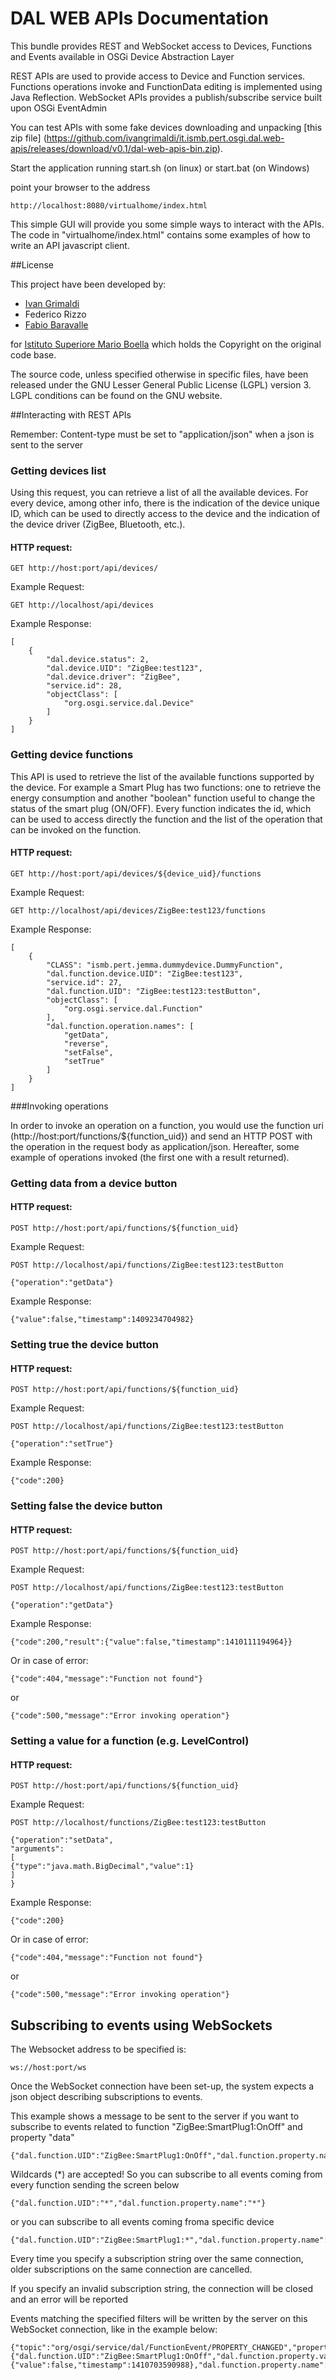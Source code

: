 # DAL WEB APIs Documentation

This bundle provides REST and WebSocket access to Devices, Functions and Events available in OSGi Device Abstraction Layer

REST APIs are used to provide access to Device and Function services. Functions operations invoke and FunctionData editing is implemented using Java Reflection. 
WebSocket APIs provides a publish/subscribe service built upon OSGi EventAdmin 

You can test APIs with some fake devices downloading and unpacking [this zip file] (https://github.com/ivangrimaldi/it.ismb.pert.osgi.dal.web-apis/releases/download/v0.1/dal-web-apis-bin.zip).

Start the application running start.sh (on linux) or start.bat (on Windows)

point your browser to the address

	http://localhost:8080/virtualhome/index.html
	
This simple GUI will provide you some simple ways to interact with the APIs.
The code in "virtualhome/index.html" contains some examples of how to write an API javascript client.

##License

This project have been developed by:
 
* [Ivan Grimaldi](https://github.com/ivangrimaldi)
* Federico Rizzo
* [Fabio Baravalle](https://github.com/Tinwor)

for [Istituto Superiore Mario Boella](http://www.ismb.it/) which holds the Copyright on the original code base.

The source code, unless specified otherwise in specific files, have been released under the GNU Lesser General Public License (LGPL) version 3.
LGPL conditions can be found on the GNU website.

##Interacting with REST APIs

Remember: Content-type must be set to "application/json" when a json is sent to the server 

### Getting devices list

Using this request, you can retrieve a list of all the available devices.
For every device, among other info, there is the indication of the device unique ID, which
can be used to directly access to the device and the indication of the device driver (ZigBee, Bluetooth, etc.).


#### HTTP request:
```
GET http://host:port/api/devices/
```
Example Request:
```
GET http://localhost/api/devices
```
Example Response:
```
[
    {
        "dal.device.status": 2,
        "dal.device.UID": "ZigBee:test123",
        "dal.device.driver": "ZigBee",
        "service.id": 28,
        "objectClass": [
            "org.osgi.service.dal.Device"
        ]
    }
]
```


### Getting device functions

This API is used to retrieve the list of the available functions supported by the device. For
example a Smart Plug has two functions: one to retrieve the energy consumption and another 
"boolean" function useful to change the status of the smart plug (ON/OFF). Every function
indicates the id, which can be used to access directly the function and the list of the operation
that can be invoked on the function.

#### HTTP request:
```
GET http://host:port/api/devices/${device_uid}/functions
```
Example Request:
```
GET http://localhost/api/devices/ZigBee:test123/functions
```
Example Response:
```
[
    {
        "CLASS": "ismb.pert.jemma.dummydevice.DummyFunction",
        "dal.function.device.UID": "ZigBee:test123",
        "service.id": 27,
        "dal.function.UID": "ZigBee:test123:testButton",
        "objectClass": [
            "org.osgi.service.dal.Function"
        ],
        "dal.function.operation.names": [
            "getData",
            "reverse",
            "setFalse",
            "setTrue"
        ]
    }
]
```

###Invoking operations

In order to invoke an operation on a function, you would use the function uri (http://host:port/functions/${function_uid}) and send an HTTP POST with the operation in the request body as application/json.
Hereafter, some example of operations invoked (the first one with a result returned).

### Getting data from a device button
#### HTTP request:
```
POST http://host:port/api/functions/${function_uid}
```
Example Request:
```
POST http://localhost/api/functions/ZigBee:test123:testButton

{"operation":"getData"}

```
Example Response:
```
{"value":false,"timestamp":1409234704982}
```

### Setting true the device button
#### HTTP request:
```
POST http://host:port/api/functions/${function_uid}
```
Example Request:
```
POST http://localhost/api/functions/ZigBee:test123:testButton

{"operation":"setTrue"}

```
Example Response:
```
{"code":200}
```




### Setting false the device button
#### HTTP request:
```
POST http://host:port/api/functions/${function_uid}
```
Example Request:
```
POST http://localhost/api/functions/ZigBee:test123:testButton

{"operation":"getData"}

```
Example Response:
```
{"code":200,"result":{"value":false,"timestamp":1410111194964}}
```

Or in case of error:

```
{"code":404,"message":"Function not found"}

```

or

```
{"code":500,"message":"Error invoking operation"}
```


### Setting a value for a function (e.g. LevelControl)
#### HTTP request:
```
POST http://host:port/api/functions/${function_uid}
```
Example Request:
```
POST http://localhost/functions/ZigBee:test123:testButton

{"operation":"setData",
"arguments": 
[
{"type":"java.math.BigDecimal","value":1}
]
}

```
Example Response:
```
{"code":200}
```

Or in case of error:

```
{"code":404,"message":"Function not found"}

```

or

```
{"code":500,"message":"Error invoking operation"}
```
 
 
 
 
## Subscribing to events using WebSockets
 
 The Websocket address to be specified is:
 
 ```
 ws://host:port/ws
 ```
 
 Once the WebSocket connection have been set-up, the system expects a json object describing subscriptions to events.
 
 This example shows a message to be sent to the server if you want to subscribe to events related
 to function "ZigBee:SmartPlug1:OnOff" and property "data"
  
 ```
 {"dal.function.UID":"ZigBee:SmartPlug1:OnOff","dal.function.property.name":"data"}
 ```
 
  Wildcards (\*) are accepted! So you can subscribe to all events coming from every function sending the screen below
  
 ```
 {"dal.function.UID":"*","dal.function.property.name":"*"}
 ```
 
 or you can subscribe to all events coming froma specific device
 
 ```
 {"dal.function.UID":"ZigBee:SmartPlug1:*","dal.function.property.name":"*"}
 ```
 
 
 Every time you specify a subscription string over the same connection, older subscriptions on the same connection are cancelled.
 
 If you specify an invalid subscription string, the connection will be closed and an error will be reported
 
 Events matching the specified filters will be written by the server on this WebSocket connection, like in the example below:
 
 
 ```
 {"topic":"org/osgi/service/dal/FunctionEvent/PROPERTY_CHANGED","properties":{"dal.function.UID":"ZigBee:SmartPlug1:OnOff","dal.function.property.value":{"value":false,"timestamp":1410703590988},"dal.function.property.name":"data"}}
 ```
 
 
